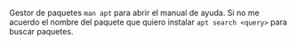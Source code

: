 Gestor de paquetes
	`man apt` para abrir el manual de ayuda.
	Si no me acuerdo el nombre del paquete que quiero instalar
		`apt search <query>` para buscar paquetes.